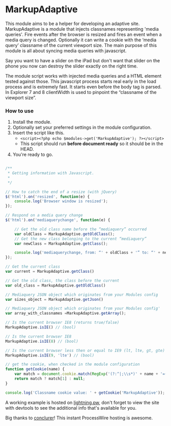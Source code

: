 MarkupAdaptive
==============

This module aims to be a helper for developing an adaptive site. MarkupAdaptive is a module that injects classnames representing 'media queries'. Fire events after the browser is resized and fires an event when a media query is changed. Optionally it can write a cookie with the ‘media query’ classname of the current viewport size. The main purpose of this module is all about syncing media queries with javascript. 

Say you want to have a slider on the iPad but don't want that slider on the phone you now can destroy the slider exactly on the right time. 

The module script works with injected media queries and a HTML element tested against those. This javascript process starts real early in the load process and is extremely fast. It starts even before the body tag is parsed. In Explorer 7 and 8 clientWidth is used to pinpoint the “classname of the viewport size”.

### How to use

1. Install the module.
2. Optionally set your preferred settings in the module configuration.
3. Insert the script like this.
    - `<script><?php echo $modules->get('MarkupAdaptive'); ?></script>`
    - This script should run **before document ready** so it should be in the HEAD.
4. You're ready to go.

```javascript

/**
 * Getting information with Javascript.
 *
 */

// How to catch the end of a resize (with jQuery)
$('html').on('resized', function(e) {
    console.log('Browser window is resized');
});

// Respond on a media query change
$('html').on('mediaquerychange', function(e) {

	// Get the old class name before the “mediaquery” occurred
	var oldClass = MarkupAdaptive.getOldClass();
	// Get the new class belonging to the current “mediaquery”
	var newClass = MarkupAdaptive.getClass();

	console.log('mediaquerychange, from: “' + oldClass + '” to: “' + newClass + '”');
});

// Get the current class
var current = MarkupAdaptive.getClass()

// Get the old class, the class before the current
var old_class = MarkupAdaptive.getOldClass()

// Mediaquery JSON object which originates from your Modules config
var sizes_object = MarkupAdaptive.getJson()

// Mediaquery JSON object which originates from your Modules config'
var array_with_classnames =MarkupAdaptive.getArray();

// Is the current browser IE8 (returns true/false)
MarkupAdaptive.isIE() // (bool)

// Is the current browser IE8
MarkupAdaptive.isIE(8) // (bool)

// Is the current browser less then or equal to IE9 (lt, lte, gt, gte)
MarkupAdaptive.isIE(9, 'lte') // (bool)

// get the cookie, when checked in the module configuration
function getCookie(name) {
    var match = document.cookie.match(RegExp('(?:^|;\\s*)' + name + '=([^;]*)'));
    return match ? match[1] : null;
}

console.log('Classname cookie value: ' + getCookie('MarkupAdaptive'));

```

A working example is hosted on [lightning.pw](http://nobelium-knh.lightningpw.com/), don't forget to view the site with devtools to see the additional info that's available for you.

Big thanks to [conclurer](https://www.conclurer.com/)! This instant ProcessWire hosting is awesome.
